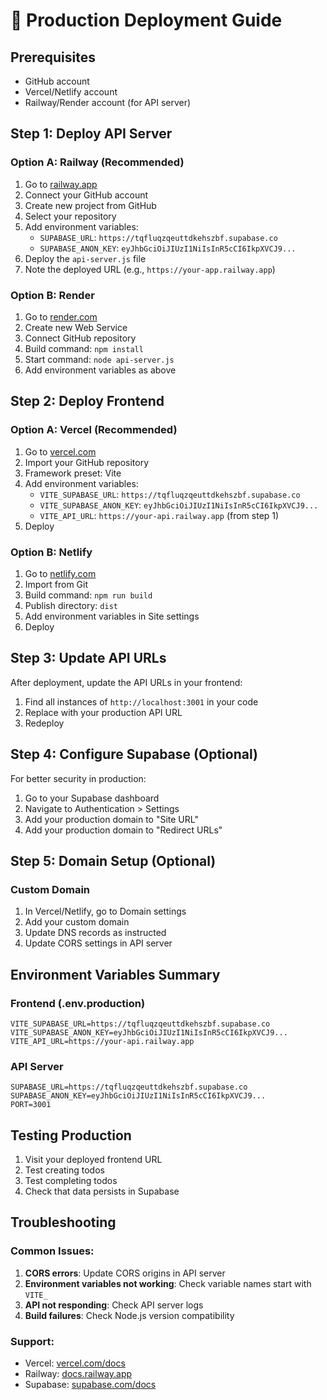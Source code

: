 # 🚀 Production Deployment Guide

## Prerequisites
- GitHub account
- Vercel/Netlify account
- Railway/Render account (for API server)

## Step 1: Deploy API Server

### Option A: Railway (Recommended)
1. Go to [railway.app](https://railway.app)
2. Connect your GitHub account
3. Create new project from GitHub
4. Select your repository
5. Add environment variables:
   - `SUPABASE_URL`: `https://tqfluqzqeuttdkehszbf.supabase.co`
   - `SUPABASE_ANON_KEY`: `eyJhbGciOiJIUzI1NiIsInR5cCI6IkpXVCJ9...`
6. Deploy the `api-server.js` file
7. Note the deployed URL (e.g., `https://your-app.railway.app`)

### Option B: Render
1. Go to [render.com](https://render.com)
2. Create new Web Service
3. Connect GitHub repository
4. Build command: `npm install`
5. Start command: `node api-server.js`
6. Add environment variables as above

## Step 2: Deploy Frontend

### Option A: Vercel (Recommended)
1. Go to [vercel.com](https://vercel.com)
2. Import your GitHub repository
3. Framework preset: Vite
4. Add environment variables:
   - `VITE_SUPABASE_URL`: `https://tqfluqzqeuttdkehszbf.supabase.co`
   - `VITE_SUPABASE_ANON_KEY`: `eyJhbGciOiJIUzI1NiIsInR5cCI6IkpXVCJ9...`
   - `VITE_API_URL`: `https://your-api.railway.app` (from step 1)
5. Deploy

### Option B: Netlify
1. Go to [netlify.com](https://netlify.com)
2. Import from Git
3. Build command: `npm run build`
4. Publish directory: `dist`
5. Add environment variables in Site settings
6. Deploy

## Step 3: Update API URLs

After deployment, update the API URLs in your frontend:

1. Find all instances of `http://localhost:3001` in your code
2. Replace with your production API URL
3. Redeploy

## Step 4: Configure Supabase (Optional)

For better security in production:

1. Go to your Supabase dashboard
2. Navigate to Authentication > Settings
3. Add your production domain to "Site URL"
4. Add your production domain to "Redirect URLs"

## Step 5: Domain Setup (Optional)

### Custom Domain
1. In Vercel/Netlify, go to Domain settings
2. Add your custom domain
3. Update DNS records as instructed
4. Update CORS settings in API server

## Environment Variables Summary

### Frontend (.env.production)
```
VITE_SUPABASE_URL=https://tqfluqzqeuttdkehszbf.supabase.co
VITE_SUPABASE_ANON_KEY=eyJhbGciOiJIUzI1NiIsInR5cCI6IkpXVCJ9...
VITE_API_URL=https://your-api.railway.app
```

### API Server
```
SUPABASE_URL=https://tqfluqzqeuttdkehszbf.supabase.co
SUPABASE_ANON_KEY=eyJhbGciOiJIUzI1NiIsInR5cCI6IkpXVCJ9...
PORT=3001
```

## Testing Production

1. Visit your deployed frontend URL
2. Test creating todos
3. Test completing todos
4. Check that data persists in Supabase

## Troubleshooting

### Common Issues:
1. **CORS errors**: Update CORS origins in API server
2. **Environment variables not working**: Check variable names start with `VITE_`
3. **API not responding**: Check API server logs
4. **Build failures**: Check Node.js version compatibility

### Support:
- Vercel: [vercel.com/docs](https://vercel.com/docs)
- Railway: [docs.railway.app](https://docs.railway.app)
- Supabase: [supabase.com/docs](https://supabase.com/docs)
